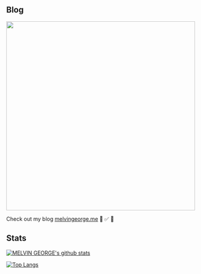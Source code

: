 ## Blog
<img width="500"  src="https://melvingeorge.me/metame.png" />


Check out my blog [melvingeorge.me](https://melvingeorge.me) 🚀 ✅ 🦄

## Stats

<a>[![MELVIN GEORGE's github stats](https://github-readme-stats.anuraghazra1.vercel.app/api?username=melvin2016&show_icons=true&title_color=000&icon_color=79ff97&text_color=9f9f9f&bg_color=90cdf4)](https://github.com/anuraghazra/github-readme-stats)</a>

[![Top Langs](https://github-readme-stats.vercel.app/api/top-langs/?username=melvin2016&layout=compact&&title_color=000&icon_color=79ff97&text_color=9f9f9f&bg_color=90cdf4)](https://github.com/anuraghazra/github-readme-stats)
